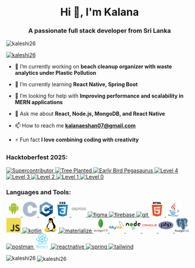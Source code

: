 <h1 align="center">Hi 👋, I'm Kalana</h1>
<h3 align="center">A passionate full stack developer from Sri Lanka</h3>

<p align="left"> <img src="https://komarev.com/ghpvc/?username=kaleshi26&label=Profile%20views&color=0e75b6&style=flat" alt="kaleshi26" /> </p>

<p align="left"> <a href="https://github.com/ryo-ma/github-profile-trophy"><img src="https://github-profile-trophy.vercel.app/?username=kaleshi26&exclude=Followers,Reviews" alt="kaleshi26" /></a> </p>

- 🔭 I’m currently working on **beach cleanup organizer with waste analytics under Plastic Pollution**

- 🌱 I’m currently learning **React Native, Spring Boot**

- 🤝 I’m looking for help with **Improving performance and scalability in MERN applications**

- 💬 Ask me about **React, Node.js, MongoDB, and React Native**

- 📫 How to reach me **kalanaeshan07@gmail.com**

- ⚡ Fun fact **I love combining coding with creativity**

<h3 align="left">Hacktoberfest 2025:</h3>
<p align="left">
  <a href="https://www.holopin.io/hacktoberfest2025/userbadge/cmgq6fatt002rlb04b63skkc1" target="_blank" rel="noreferrer">
    <img src="https://assets.holopin.io/hf2025levels/lvl5-alien.webp" alt="Supercontributor" height="40"/>
  </a>
  <a href="https://www.holopin.io/hacktoberfest2025/userbadge/cmgq6fpfm002tlb04mo0sxnf3" target="_blank" rel="noreferrer">
    <img src="https://assets.holopin.io/eyJidWNrZXQiOiJob2xvcGluLWFzc2V0cyIsImtleSI6ImFzc2V0cy9jbDd0ZDhncDUwMTMyMDlrMHd1OHFlNHg5IiwiZWRpdHMiOnsicm90YXRlIjpudWxsfX0=" alt="Tree Planted" height="40"/>
  </a>
  <a href="https://www.holopin.io/hacktoberfest2025/userbadge/cmg0cffd50018jp04gsspk031" target="_blank" rel="noreferrer">
    <img src="https://assets.holopin.io/eyJidWNrZXQiOiJob2xvcGluLWFzc2V0cyIsImtleSI6ImFzc2V0cy9jbWY2NmlrajQwMDAwaWUwNG8xaGRsZGF1IiwiZWRpdHMiOnsicm90YXRlIjpudWxsfX0=" alt="Early Bird Pegasaurus" height="40"/>
  </a>
  <a href="https://www.holopin.io/hacktoberfest2025/userbadge/cmgphjbul000xl404yfdfqvmv" target="_blank" rel="noreferrer">
    <img src="https://assets.holopin.io/hf2025levels/lvl4-alien.webp" alt="Level 4" height="40"/>
  </a>
  <a href="https://www.holopin.io/hacktoberfest2025/userbadge/cmgphj11w00dvl6043jz9cb20" target="_blank" rel="noreferrer">
    <img src="https://assets.holopin.io/hf2025levels/lvl3-alien.webp" alt="Level 3" height="40"/>
  </a>
  <a href="https://www.holopin.io/hacktoberfest2025/userbadge/cmgphileq0018l4046wdny7o9" target="_blank" rel="noreferrer">
    <img src="https://assets.holopin.io/hf2025levels/lvl2-alien.webp" alt="Level 2" height="40"/>
  </a>
  <a href="https://www.holopin.io/hacktoberfest2025/userbadge/cmgphi1w100iml804n3yaplid" target="_blank" rel="noreferrer">
    <img src="https://assets.holopin.io/hf2025levels/lvl1-alien.webp" alt="Level 1" height="40"/>
  </a>
  <a href="https://www.holopin.io/hacktoberfest2025/userbadge/cmfpgn2st000djo04prnznyvo" target="_blank" rel="noreferrer">
    <img src="https://assets.holopin.io/hf2025levels/lvl0-alien.webp" alt="Level 0" height="40"/>
  </a>
</p>

<h3 align="left">Languages and Tools:</h3>
<p align="left"> <a href="https://developer.android.com" target="_blank" rel="noreferrer"> <img src="https://raw.githubusercontent.com/devicons/devicon/master/icons/android/android-original-wordmark.svg" alt="android" width="40" height="40"/> </a> <a href="https://www.cprogramming.com/" target="_blank" rel="noreferrer"> <img src="https://raw.githubusercontent.com/devicons/devicon/master/icons/c/c-original.svg" alt="c" width="40" height="40"/> </a> <a href="https://www.w3schools.com/cpp/" target="_blank" rel="noreferrer"> <img src="https://raw.githubusercontent.com/devicons/devicon/master/icons/cplusplus/cplusplus-original.svg" alt="cplusplus" width="40" height="40"/> </a> <a href="https://www.w3schools.com/css/" target="_blank" rel="noreferrer"> <img src="https://raw.githubusercontent.com/devicons/devicon/master/icons/css3/css3-original-wordmark.svg" alt="css3" width="40" height="40"/> </a> <a href="https://expressjs.com" target="_blank" rel="noreferrer"> <img src="https://raw.githubusercontent.com/devicons/devicon/master/icons/express/express-original-wordmark.svg" alt="express" width="40" height="40"/> </a> <a href="https://www.figma.com/" target="_blank" rel="noreferrer"> <img src="https://www.vectorlogo.zone/logos/figma/figma-icon.svg" alt="figma" width="40" height="40"/> </a> <a href="https://firebase.google.com/" target="_blank" rel="noreferrer"> <img src="https://www.vectorlogo.zone/logos/firebase/firebase-icon.svg" alt="firebase" width="40" height="40"/> </a> <a href="https://git-scm.com/" target="_blank" rel="noreferrer"> <img src="https://www.vectorlogo.zone/logos/git-scm/git-scm-icon.svg" alt="git" width="40" height="40"/> </a> <a href="https://www.w3.org/html/" target="_blank" rel="noreferrer"> <img src="https://raw.githubusercontent.com/devicons/devicon/master/icons/html5/html5-original-wordmark.svg" alt="html5" width="40" height="40"/> </a> <a href="https://www.java.com" target="_blank" rel="noreferrer"> <img src="https://raw.githubusercontent.com/devicons/devicon/master/icons/java/java-original.svg" alt="java" width="40" height="40"/> </a> <a href="https://developer.mozilla.org/en-US/docs/Web/JavaScript" target="_blank" rel="noreferrer"> <img src="https://raw.githubusercontent.com/devicons/devicon/master/icons/javascript/javascript-original.svg" alt="javascript" width="40" height="40"/> </a> <a href="https://kotlinlang.org" target="_blank" rel="noreferrer"> <img src="https://www.vectorlogo.zone/logos/kotlinlang/kotlinlang-icon.svg" alt="kotlin" width="40" height="40"/> </a> <a href="https://www.linux.org/" target="_blank" rel="noreferrer"> <img src="https://raw.githubusercontent.com/devicons/devicon/master/icons/linux/linux-original.svg" alt="linux" width="40" height="40"/> </a> <a href="https://materializecss.com/" target="_blank" rel="noreferrer"> <img src="https://raw.githubusercontent.com/prplx/svg-logos/5585531d45d294869c4eaab4d7cf2e9c167710a9/svg/materialize.svg" alt="materialize" width="40" height="40"/> </a> <a href="https://www.mongodb.com/" target="_blank" rel="noreferrer"> <img src="https://raw.githubusercontent.com/devicons/devicon/master/icons/mongodb/mongodb-original-wordmark.svg" alt="mongodb" width="40" height="40"/> </a> <a href="https://www.mysql.com/" target="_blank" rel="noreferrer"> <img src="https://raw.githubusercontent.com/devicons/devicon/master/icons/mysql/mysql-original-wordmark.svg" alt="mysql" width="40" height="40"/> </a> <a href="https://nodejs.org" target="_blank" rel="noreferrer"> <img src="https://raw.githubusercontent.com/devicons/devicon/master/icons/nodejs/nodejs-original-wordmark.svg" alt="nodejs" width="40" height="40"/> </a> <a href="https://www.oracle.com/" target="_blank" rel="noreferrer"> <img src="https://raw.githubusercontent.com/devicons/devicon/master/icons/oracle/oracle-original.svg" alt="oracle" width="40" height="40"/> </a> <a href="https://www.php.net" target="_blank" rel="noreferrer"> <img src="https://raw.githubusercontent.com/devicons/devicon/master/icons/php/php-original.svg" alt="php" width="40" height="40"/> </a> <a href="https://www.postgresql.org" target="_blank" rel="noreferrer"> <img src="https://raw.githubusercontent.com/devicons/devicon/master/icons/postgresql/postgresql-original-wordmark.svg" alt="postgresql" width="40" height="40"/> </a> <a href="https://postman.com" target="_blank" rel="noreferrer"> <img src="https://www.vectorlogo.zone/logos/getpostman/getpostman-icon.svg" alt="postman" width="40" height="40"/> </a> <a href="https://reactjs.org/" target="_blank" rel="noreferrer"> <img src="https://raw.githubusercontent.com/devicons/devicon/master/icons/react/react-original-wordmark.svg" alt="react" width="40" height="40"/> </a> <a href="https://reactnative.dev/" target="_blank" rel="noreferrer"> <img src="https://reactnative.dev/img/header_logo.svg" alt="reactnative" width="40" height="40"/> </a> <a href="https://spring.io/" target="_blank" rel="noreferrer"> <img src="https://www.vectorlogo.zone/logos/springio/springio-icon.svg" alt="spring" width="40" height="40"/> </a> <a href="https://tailwindcss.com/" target="_blank" rel="noreferrer"> <img src="https://www.vectorlogo.zone/logos/tailwindcss/tailwindcss-icon.svg" alt="tailwind" width="40" height="40"/> </a> </p>

<p><img align="left" src="https://github-readme-stats.vercel.app/api/top-langs?username=kaleshi26&show_icons=true&locale=en&layout=compact" alt="kaleshi26" /></p>

<p>&nbsp;<img align="center" src="https://github-readme-stats.vercel.app/api?username=kaleshi26&show_icons=true&locale=en" alt="kaleshi26" /></p>

